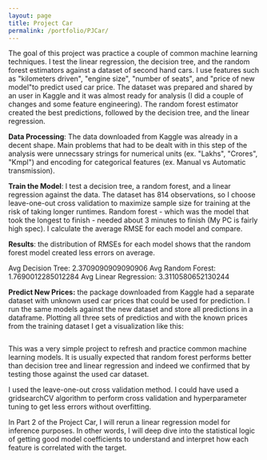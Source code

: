 ```yaml
---
layout: page
title: Project Car
permalink: /portfolio/PJCar/
---
```

The goal of this project was practice a couple of common machine learning techniques. I test the linear regression, the decision tree, and the random forest estimators against a dataset of second hand cars. I use features such as "kilometers driven", "engine size", "number of seats", and "price of new model"to predict used car price. The dataset was prepared and shared by an user in Kaggle and it was almost ready for analysis (I did a couple of changes and some feature engineering). The random forest estimator created the best predictions, followed by the decision tree, and the linear regression.

**Data Processing**: The data downloaded from Kaggle was already in a decent shape. Main problems that had to be dealt with in this step of the analysis were unnecssary strings for numerical units (ex. "Lakhs", "Crores", "Kmpl") and encoding for categorical features (ex. Manual vs Automatic transmission).

**Train the Model**: I test a decision tree, a random forest, and a linear regression against the data. The dataset has 814 observations, so I choose leave-one-out cross validation to maximize sample size for training at the risk of taking longer runtimes. Random forest - which was the model that took the longest to finish - needed about 3 minutes to finish (My PC is fairly high spec). I calculate the average RMSE for each model and compare.

**Results**: the distribution of RMSEs for each model shows that the random forest model created less errors on average.

Avg Decision Tree: 2.3709090909090906
Avg Random Forest: 1.7690012285012284
Avg Linear Regression: 3.3110580652130244

**Predict New Prices:** the package downloaded from Kaggle had a separate dataset with unknown used car prices that could be used for prediction. I run the same models against the new dataset and store all predictions in a dataframe. Plotting all three sets of predictios and with the known prices from the training dataset I get a visualization like this:

<img src="{{ site.baseurl }}/images/portfolio/pjcar_finalplot.png" alt>

This was a very simple project to refresh and practice common machine learning models. It is usually expected that random forest performs better than decision tree and linear regression and indeed we confirmed that by testing those against the used car dataset.

I used the leave-one-out cross validation method. I could have used a gridsearchCV algorithm to perform cross validation and hyperparameter tuning to get less errors without overfitting.

In Part 2 of the Project Car, I will rerun a linear regression model for inference purposes. In other words, I will deep dive into the statistical logic of getting good model coefficients to understand and interpret how each feature is correlated with the target.
